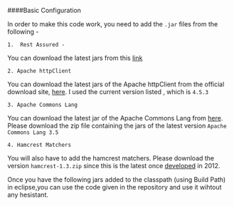 ####Basic Configuration

In order to make this code work, you need to add the `.jar` files from the following -

    1.  Rest Assured - 
    
You can download the latest jars from this [link](https://github.com/rest-assured/rest-assured/wiki/Downloads)

    2. Apache httpClient
    
You can download the latest jars of the Apache httpClient from the official download site, [here](http://hc.apache.org/downloads.cgi). I used the current version listed , which is `4.5.3`


    3. Apache Commons Lang
    
You can download the latest jar of the Apache Commons Lang from [here](http://hc.apache.org/downloads.cgi). Please download the zip file containing the jars of the latest version `Apache Commons Lang 3.5`


    4. Hamcrest Matchers
    
You will also have to add the hamcrest matchers. Please download the version `hamcrest-1.3.zip` since this is the latest once [developed](https://code.google.com/archive/p/hamcrest/downloads) in 2012.


Once you have the following jars added to the classpath (using Build Path) in eclipse,you can use the code given in the repository and use it wihtout any hesistant.

